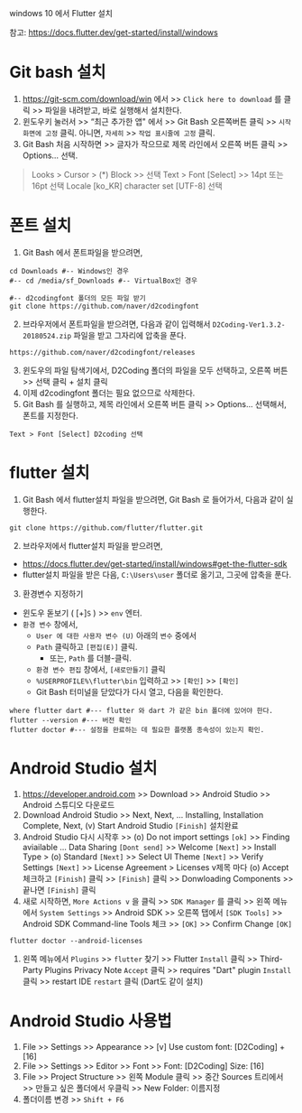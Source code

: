 windows 10 에서 Flutter 설치

참고: https://docs.flutter.dev/get-started/install/windows

# Git bash 설치

1. https://git-scm.com/download/win 에서 >> `Click here to download` 를 클릭 >> 파일을 내려받고, 바로 실행해서 설치한다.
1. 윈도우키 눌러서 >> “최근 추가한 앱" 에서 >> Git Bash 오른쪽버튼 클릭 >> `시작 화면에 고정` 클릭.
아니면, `자세히` >> `작업 표시줄에 고정` 클릭.
1. Git Bash 처음 시작하면 >> 글자가 작으므로 제목 라인에서 오른쪽 버튼 클릭 >> Options… 선택.

> Looks > Cursor > (*) Block >> 선택
> Text > Font [Select] >> 14pt 또는 16pt 선택
> Locale [ko_KR] character set [UTF-8] 선택

# 폰트 설치

1. Git Bash 에서 폰트파일을 받으려면,
```
cd Downloads #-- Windows인 경우
#-- cd /media/sf_Downloads #-- VirtualBox인 경우

#-- d2codingfont 폴더의 모든 파일 받기
git clone https://github.com/naver/d2codingfont
```

2. 브라우저에서 폰트파일을 받으려면, 다음과 같이 입력해서 `D2Coding-Ver1.3.2-20180524.zip` 파일을 받고 그자리에 압축을 푼다.
```
https://github.com/naver/d2codingfont/releases
```

3. 윈도우의 파일 탐색기에서, D2Coding 폴더의 파일을 모두 선택하고, 오른쪽 버튼 >> 선택 클릭 + 설치 클릭
4. 이제 d2codingfont 폴더는 필요 없으므로 삭제한다.
5. Git Bash 를 실행하고, 제목 라인에서 오른쪽 버튼 클릭 >> Options… 선택해서, 폰트를 지정한다.

```
Text > Font [Select] D2coding 선택
```

# flutter 설치

1. Git Bash 에서 flutter설치 파일을 받으려면, Git Bash 로 들어가서, 다음과 같이 실행한다.
```
git clone https://github.com/flutter/flutter.git
```

2. 브라우저에서 flutter설치 파일을 받으려면, 
  - https://docs.flutter.dev/get-started/install/windows#get-the-flutter-sdk
  - flutter설치 파일을 받은 다음, `C:\Users\user` 폴더로 옮기고, 그곳에 압축을 푼다.

3. 환경변수 지정하기
- 윈도우 돋보기 ( [+]`S` ) >> `env` 엔터.
- `환경 변수` 창에서,
  - `User 에 대한 사용자 변수 (U)` 아래의 `변수` 중에서
  - `Path` 클릭하고 `[편집(E)]` 클릭.
    - 또는, `Path` 를 더블-클릭.
  - `환경 변수 편집` 창에서, `[새로만들기]` 클릭
  - `%USERPROFILE%\flutter\bin` 입력하고 >> `[확인]` >> `[확인]`
  - Git Bash 터미널을 닫았다가 다시 열고, 다음을 확인한다.
```
where flutter dart #--- flutter 와 dart 가 같은 bin 폴더에 있어야 한다.
flutter --version #--- 버전 확인
flutter doctor #--- 설정을 완료하는 데 필요한 플랫폼 종속성이 있는지 확인.
```

# Android Studio 설치

1. https://developer.android.com >> Download >> Android Studio >> Android 스튜디오 다운로드
1. Download Android Studio >> Next, Next, ... Installing, Installation Complete, Next, (v) Start Android Studio `[Finish]` 설치완료
1. Android Studio 다시 시작후 >> (o) Do not import settings `[ok]` >> Finding aviailable ... Data Sharing `[Dont send]` >> Welcome `[Next]` >> Install Type > (o) Standard `[Next]` >> Select UI Theme `[Next]` >> Verify Settings `[Next]` >> License Agreement > Licenses v제목 마다 (o) Accept 체크하고 `[Finish]` 클릭 >> `[Finish]` 클릭 >> Donwloading Components >> 끝나면 `[Finish]` 클릭
1. 새로 시작하면, `More Actions v` 을 클릭 >> `SDK Manager` 를 클릭 >> 왼쪽 메뉴에서 `System Settings` >> Android SDK >> 오른쪽 탭에서 `[SDK Tools]` >> Android SDK Command-line Tools 체크 >> `[OK]` >> Confirm Change `[OK]`
```
flutter doctor --android-licenses
```
1. 왼쪽 메뉴에서 `Plugins` >> `flutter` 찾기 >> Flutter `Install` 클릭 >> Third-Party Plugins Privacy Note `Accept` 클릭 >> requires "Dart" plugin `Install` 클릭 >> restart IDE `restart` 클릭 (Dart도 같이 설치)

# Android Studio 사용법

1. File >> Settings >> Appearance >> [v] Use custom font: [D2Coding] + [16]
1. File >> Settings >> Editor >> Font >> Font: [D2Coding] Size: [16]
1. File >> Project Structure >> 왼쪽 Module 클릭 >> 중간 Sources 트리에서 >> 만들고 싶은 폴더에서 우클릭 >> New Folder: 이름지정
1. 폴더이름 변경 >> `Shift + F6`

